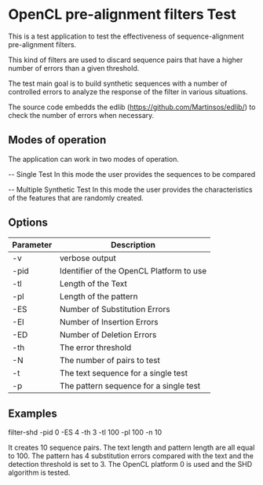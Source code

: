 # OpenCL pre-alignment filters Test

This is a test application to test the effectiveness of sequence-alignment pre-alignment filters.

This kind of filters are used to discard sequence pairs that have a higher number of errors than a given threshold.

The test main goal is to build synthetic sequences with a number of controlled errors to analyze the response of the filter in various situations.

The source code embedds the edlib (https://github.com/Martinsos/edlib/) to check the number of errors when necessary.

## Modes of operation

The application can work in two modes of operation.

-- Single Test
   In this mode the user provides the sequences to be compared

-- Multiple Synthetic Test
   In this mode the user provides the characteristics of the features that are randomly created. 

## Options

| Parameter | Description |
|-----|----------------|
| -v | verbose output |
| -pid <number> | Identifier of the OpenCL Platform to use |
| -tl <number> | Length of the Text |
| -pl <number> | Length of the pattern |
| -ES <number> | Number of Substitution Errors |
| -EI <number> | Number of Insertion Errors |
| -ED <number> | Number of Deletion Errors |
| -th <number> | The error threshold |
| -N <number> | The number of pairs to test |
| -t <string> | The text sequence for a single test |
| -p <string> | The pattern sequence for a single test |

## Examples

filter-shd -pid 0 -ES 4 -th 3 -tl 100 -pl 100 -n 10

It creates 10 sequence pairs. The text length and pattern length are all equal to 100. The pattern has 4 substitution errors compared with the text and the detection threshold is set to 3. The OpenCL platform 0 is used and the SHD algorithm is tested.
